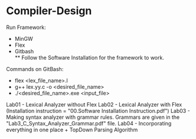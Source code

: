 # Compiler-Design

Run Framework:
- MinGW
- Flex
- Gitbash <br>
** Follow the Software Installation for the framework to work.
  
Commands on GitBash:
  - flex <lex_file_name>.l
  - g++ lex.yy.c -o <desired_file_name>
  - ./<desired_file_name>.exe <input_file>

Lab01 - Lexical Analyzer without Flex
Lab02 - Lexical Analyzer with Flex (Installation instruction = "00.Software Installation Instruction.pdf")
Lab03 - Making syntax analyzer with grammar rules. Grammars are given in the "Lab3_C_Syntax_Analyzer_Grammar.pdf" file.
Lab04 - Incorporating everything in one place + TopDown Parsing Algorithm
